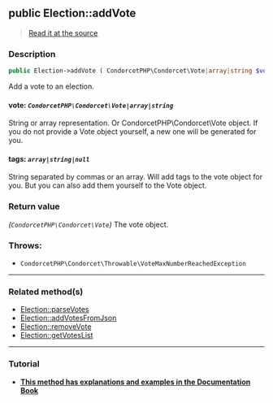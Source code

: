 ## public Election::addVote

> [Read it at the source](https://github.com/julien-boudry/Condorcet/blob/master/src/ElectionProcess/VotesProcess.php#L191)

### Description    

```php
public Election->addVote ( CondorcetPHP\Condorcet\Vote|array|string $vote [, array|string|null $tags = null] ): CondorcetPHP\Condorcet\Vote
```

Add a vote to an election.
    

#### **vote:** *`CondorcetPHP\Condorcet\Vote|array|string`*   
String or array representation. Or CondorcetPHP\Condorcet\Vote object. If you do not provide a Vote object yourself, a new one will be generated for you.    


#### **tags:** *`array|string|null`*   
String separated by commas or an array. Will add tags to the vote object for you. But you can also add them yourself to the Vote object.    


### Return value   

*(`CondorcetPHP\Condorcet\Vote`)* The vote object.



### Throws:   

* ```CondorcetPHP\Condorcet\Throwable\VoteMaxNumberReachedException``` 

---------------------------------------

### Related method(s)      

* [Election::parseVotes](/Docs/api-reference/Election%20Class/Election--parseVotes.md)    
* [Election::addVotesFromJson](/Docs/api-reference/Election%20Class/Election--addVotesFromJson.md)    
* [Election::removeVote](/Docs/api-reference/Election%20Class/Election--removeVote.md)    
* [Election::getVotesList](/Docs/api-reference/Election%20Class/Election--getVotesList.md)    

---------------------------------------

### Tutorial

* **[This method has explanations and examples in the Documentation Book](https://www.condorcet.io/3.AsPhpLibrary/5.Votes/1.AddVotes)**    
